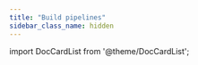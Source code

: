 ```yaml
---
title: "Build pipelines"
sidebar_class_name: hidden
---
```


import DocCardList from '@theme/DocCardList';

<DocCardList />